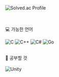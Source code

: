 ![Solved.ac Profile](http://mazassumnida.wtf/api/v2/generate_badge?boj=index1225)
 
 <br></br>
💻 가능한 언어<br></br>
![C](https://img.shields.io/badge/c-%2300599C.svg?style=for-the-badge&logo=c&logoColor=white)
![C++](https://img.shields.io/badge/c++-%2300599C.svg?style=for-the-badge&logo=c%2B%2B&logoColor=white)
![C#](https://img.shields.io/badge/c%23-%23239120.svg?style=for-the-badge&logo=c-sharp&logoColor=white)
![Go](https://img.shields.io/badge/go-%2300ADD8.svg?style=for-the-badge&logo=go&logoColor=white)
<br></br>

📖 공부할 것
<br></br>
![Unity](https://img.shields.io/badge/unity-%23000000.svg?style=for-the-badge&logo=unity&logoColor=white)
